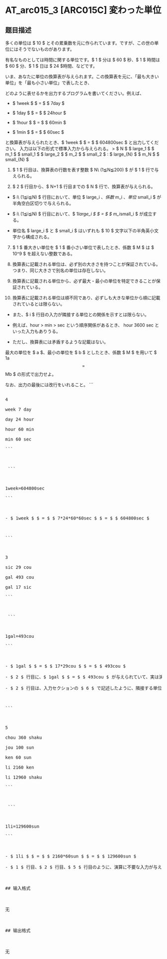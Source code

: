 # AT_arc015_3 [ARC015C] 変わった単位

## 题目描述

[problemUrl]: https://atcoder.jp/contests/arc015/tasks/arc015_3

多くの単位は $ 10 $ とその累乗数を元に作られています。ですが、この世の単位にはそうでないものがあります。  
 有名なものとしては時間に関する単位です。$ 1 $ 分は $ 60 $ 秒、$ 1 $ 時間は $ 60 $ 分、$ 1 $ 日は $ 24 $時間、などです。  
  
 いま、あなたに単位の換算表が与えられます。この換算表を元に、「最も大きい単位」を「最も小さい単位」で表したとき、  
 どのように表せるかを出力するプログラムを書いてください。例えば、

- $ 1week $ $ = $ $ 7day $
- $ 1day $ $ = $ $ 24hour $
- $ 1hour $ $ = $ $ 60min $
- $ 1min $ $ = $ $ 60sec $
 
 と換算表が与えられたとき、$ 1week $ $ = $ $ 604800sec $ と出力してください。 入力は以下の形式で標準入力から与えられる。 > $ N $ $ large_1 $ $ m_1 $ $ small_1 $ $ large_2 $ $ m_2 $ $ small_2 $ : $ large_{N} $ $ m_N $ $ small_{N} $

1. $ 1 $ 行目は、換算表の行数を表す整数 $ N\ (1≦N≦200) $ が $ 1 $ 行で与えられる。
2. $ 2 $ 行目から、$ N+1 $ 行目までの $ N $ 行で、換算表が与えられる。

- $ i\ (1≦i≦N) $ 行目において、単位 $ large_i $、係数$ m_i $、単位$ small_i $ が半角空白区切りで与えられる。
- $ i\ (1≦i≦N) $ 行目において、$ 1*large_i $ $ = $ $ m_i*small_i $ が成立する。
- 単位名 $ large_i $ と $ small_i $ はいずれも $ 10 $ 文字以下の半角英小文字から構成される。

7. $ 1 $ 番大きい単位を $ 1 $ 番小さい単位で表したとき、係数 $ M $ は $ 10^9 $ を超えない整数である。
8. 換算表に記載される単位は、必ず別の大きさを持つことが保証されている。つまり、同じ大きさで別名の単位は存在しない。
9. 換算表に記載される単位から、必ず最大・最小の単位を特定できることが保証されている。
10. 換算表に記載される単位は順不同であり、必ずしも大きな単位から順に記載されているとは限らない。
- また、$ i $ 行目の入力が隣接する単位との関係を示すとは限らない。
- 例えば、hour &gt; min &gt; sec という順序関係があるとき、 hour 3600 sec といった入力もありうる。
- ただし、換算表には矛盾するような記載はない。
 
 最大の単位を $ a $、最小の単位を $ b $ としたとき、係数 $ M $ を用いて $ 1a $$ = $$ Mb $ の形式で出力せよ。  
 なお、出力の最後には改行をいれること。 ```
<pre class="prettyprint linenums">
4
week 7 day
day 24 hour
hour 60 min
min 60 sec
```

 ```
<pre class="prettyprint linenums">
1week=604800sec
```

- $ 1week $ $ = $ $ 7*24*60*60sec $ $ = $ $ 604800sec $
 
```
<pre class="prettyprint linenums">
3
sic 29 cou
gal 493 cou
gal 17 sic
```

 ```
<pre class="prettyprint linenums">
1gal=493cou
```

- $ 1gal $ $ = $ $ 17*29cou $ $ = $ $ 493cou $
- $ 2 $ 行目に、$ 1gal $ $ = $ $ 493cou $ が与えられていて、実は演算の必要がないです。
- $ 2 $ 行目は、入力セクションの $ 6 $ で記述したように、隣接する単位との関係を示したものではありません。
 
```
<pre class="prettyprint linenums">
5
chou 360 shaku
jou 100 sun
ken 60 sun
li 2160 ken
li 12960 shaku
```

 ```
<pre class="prettyprint linenums">
1li=129600sun
```

- $ 1li $ $ = $ $ 2160*60sun $ $ = $ $ 129600sun $
- $ 1 $ 行目、$ 2 $ 行目、$ 5 $ 行目のように、演算に不要な入力が与えられることもあります。

## 输入格式

无

## 输出格式

无